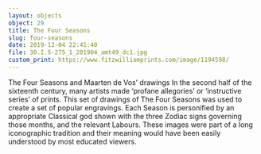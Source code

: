 ```yaml
---
layout: objects
object: 29
title: The Four Seasons
slug: four-seasons
date: 2019-12-04 22:41:40
file: 30.I.5-275_1_201904_amt49_dc1.jpg
custom_print: https://www.fitzwilliamprints.com/image/1194598/
---
```

The Four Seasons and Maarten de Vos’ drawings  In the second half of the sixteenth century, many artists made ‘profane allegories’ or ‘instructive series’ of prints. This set of drawings of The Four Seasons was used to create a set of popular engravings. Each Season is personified by an appropriate Classical god shown with the three Zodiac signs governing those months, and the relevant Labours.  These images were part of a long iconographic  tradition and their meaning would have been easily understood by most educated viewers.
